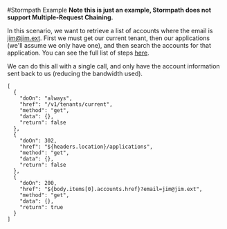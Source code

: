 #Stormpath Example
**Note this is just an example, Stormpath does not support Multiple-Request Chaining.**

In this scenario, we want to retrieve a list of accounts where the email is jim@jim.ext.  First we must get our current tenant, then our applications (we'll assume we only have one), and then search the accounts for that application.  You can see the full list of steps [here](http://docs.stormpath.com/rest/quickstart/).

We can do this all with a single call, and only have the account information sent back to us (reducing the bandwidth used).

```
[
  {
    "doOn": "always",
    "href": "/v1/tenants/current",
    "method": "get",
    "data": {},
    "return": false
  },
  {
    "doOn": 302,
    "href": "${headers.location}/applications",
    "method": "get",
    "data": {},
    "return": false
  },
  {
    "doOn": 200,
    "href": "${body.items[0].accounts.href}?email=jim@jim.ext",
    "method": "get",
    "data": {},
    "return": true
  }
]
```
